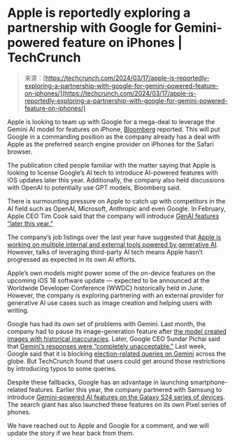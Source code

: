 <!--yml
category: 未分类
date: 2024-05-27 15:05:21
-->

# Apple is reportedly exploring a partnership with Google for Gemini-powered feature on iPhones | TechCrunch

> 来源：[https://techcrunch.com/2024/03/17/apple-is-reportedly-exploring-a-partnership-with-google-for-gemini-powered-feature-on-iphones/](https://techcrunch.com/2024/03/17/apple-is-reportedly-exploring-a-partnership-with-google-for-gemini-powered-feature-on-iphones/)

Apple is looking to team up with Google for a mega-deal to leverage the Gemini AI model for features on iPhone, [Bloomberg](https://www.bloomberg.com/news/articles/2024-03-18/apple-in-talks-to-license-google-gemini-for-iphone-ios-18-generative-ai-tools) reported. This will put Google in a commanding position as the company already has a deal with Apple as the preferred search engine provider on iPhones for the Safari browser.

The publication cited people familiar with the matter saying that Apple is looking to license Google’s AI tech to introduce AI-powered features with iOS updates later this year. Additionally, the company also held discussions with OpenAI to potentially use GPT models, Bloomberg said.

There is surmounting pressure on Apple to catch up with competitors in the AI field such as OpenAI, Microsoft, Anthropic and even Google. In February, Apple CEO Tim Cook said that the company will introduce [GenAI features “later this year.”](https://techcrunch.com/2024/02/02/apple-genai-on-way/)

The company’s job listings over the last year have suggested that [Apple is working on multiple internal and external tools powered by generative AI](https://techcrunch.com/2023/10/23/apples-job-listings-suggest-it-plans-to-infuse-ai-in-multiple-products/). However, talks of leveraging third-party AI tech means Apple hasn’t progressed as expected in its own AI efforts.

Apple’s own models might power some of the on-device features on the upcoming iOS 18 software update — expected to be announced at the Worldwide Developer Conference (WWDC) historically held in June. However, the company is exploring partnering with an external provider for generative AI use cases such as image creation and helping users with writing.

Google has had its own set of problems with Gemini. Last month, the company had to pause its image-generation feature after [the model created images with historical inaccuracies](https://techcrunch.com/2024/02/22/google-gemini-image-pause-people/). Later, Google CEO Sundar Pichai said that [Gemini’s responses were “completely unacceptable.”](https://www.semafor.com/article/02/27/2024/google-ceo-sundar-pichai-calls-ai-tools-responses-completely-unacceptable) Last week, Google said that it is blocking [election-related queries on Gemini](https://techcrunch.com/2024/03/12/google-gemini-election-related-queries/) across the globe. But TechCrunch found that users could get around those restrictions by introducing typos to some queries.

Despite these fallbacks, Google has an advantage in launching smartphone-related features. Earlier this year, the company partnered with Samsung to introduce [Gemini-powered AI features on the Galaxy S24 series of devices](https://techcrunch.com/2024/01/17/samsungs-galaxy-s24-will-feature-google-gemini-powered-ai-features/). The search giant has also launched these features on its own Pixel series of phones.

We have reached out to Apple and Google for a comment, and we will update the story if we hear back from them.